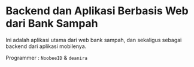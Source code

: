 # Backend dan Aplikasi Berbasis Web dari Bank Sampah
Ini adalah aplikasi utama dari web bank sampah, dan sekaligus sebagai backend dari aplikasi mobilenya.

Programmer : `NoobeeID` & `deanira`


